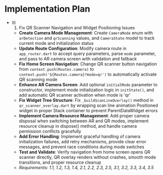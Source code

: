 # Implementation Plan

- [x] 1. Fix QR Scanner Navigation and Widget Positioning Issues
  - **Create Camera Mode Management**: Create `CameraMode` enum with `arDetection` and `qrScanning` values, and `CameraState` model to track current mode and initialization status
  - **Update Route Configuration**: Modify camera route in `app_router.dart` to accept query parameters, parse `mode` parameter, and pass to AR camera screen with validation and fallback
  - **Fix Home Screen Navigation**: Change QR scanner button navigation from `context.push(Routes.camera)` to `context.push('${Routes.camera}?mode=qr')` to automatically activate QR scanning mode
  - **Enhance AR Camera Screen**: Add optional `initialMode` parameter to constructor, implement mode initialization logic in `initState()`, and add automatic QR scanner activation when mode is 'qr'
  - **Fix Widget Tree Structure**: Fix `_buildScanLineOverlay()` method in `qr_scanner_overlay.dart` by wrapping scan line animation Positioned widget in proper Stack container to prevent ParentDataWidget errors
  - **Implement Camera Resource Management**: Add proper camera disposal when switching between AR and QR modes, implement resource cleanup in dispose() method, and handle camera permission conflicts gracefully
  - **Add Error Handling**: Implement graceful handling of camera initialization failures, add retry mechanisms, provide clear error messages, and prevent race conditions during mode switches
  - **Test and Validate**: Verify navigation from home screen opens QR scanner directly, QR overlay renders without crashes, smooth mode transitions, and proper resource cleanup
  - _Requirements: 1.1, 1.2, 1.3, 1.4, 2.1, 2.2, 2.3, 2.5, 3.1, 3.2, 3.3, 3.4, 3.5_
